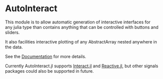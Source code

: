 # AutoInteract

This module is to allow automatic generation of interactive interfaces
for any julia type than contains anything that can be controlled with buttons
and sliders.

It also facilities interactive plotting of any AbstractArray nested anywhere in
the data.


See the [Documentation](https://rafaqz.github.io/AutoInteract.jl/latest/) for more details.


Currently AutoInteract.jl supports [Interact.jl](https://github.com/JuliaGizmos/Interact.jl)
and [Reactive.jl](https://github.com/JuliaGizmos/Reactive.jl), but other signals
packages could also be supported in future.
